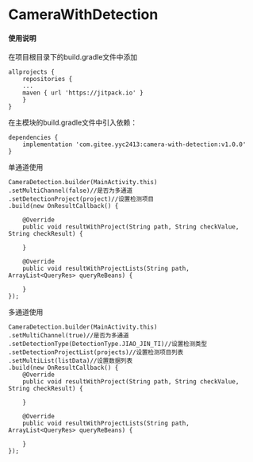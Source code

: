 # CameraWithDetection
#### 使用说明

在项目根目录下的build.gradle文件中添加
        
    allprojects {
        repositories {
        ...
        maven { url 'https://jitpack.io' }
        }
    }


在主模块的build.gradle文件中引入依赖：

    dependencies {
        implementation 'com.gitee.yyc2413:camera-with-detection:v1.0.0'
    }


单通道使用

    CameraDetection.builder(MainActivity.this)
    .setMultiChannel(false)//是否为多通道
    .setDetectionProject(project)//设置检测项目
    .build(new OnResultCallback() {

        @Override
        public void resultWithProject(String path, String checkValue, String checkResult) {
                 
        }
                        
        @Override
        public void resultWithProjectLists(String path, ArrayList<QueryRes> queryReBeans) {
                        
        }
    }); 

多通道使用

    CameraDetection.builder(MainActivity.this)
    .setMultiChannel(true)//是否为多通道
    .setDetectionType(DetectionType.JIAO_JIN_TI)//设置检测类型
    .setDetectionProjectList(projects)//设置检测项目列表
    .setMultiList(listData)//设置数据列表
    .build(new OnResultCallback() {
        @Override
        public void resultWithProject(String path, String checkValue, String checkResult) {
                        
        }
                        
        @Override
        public void resultWithProjectLists(String path, ArrayList<QueryRes> queryReBeans) {
        
        }
    });
